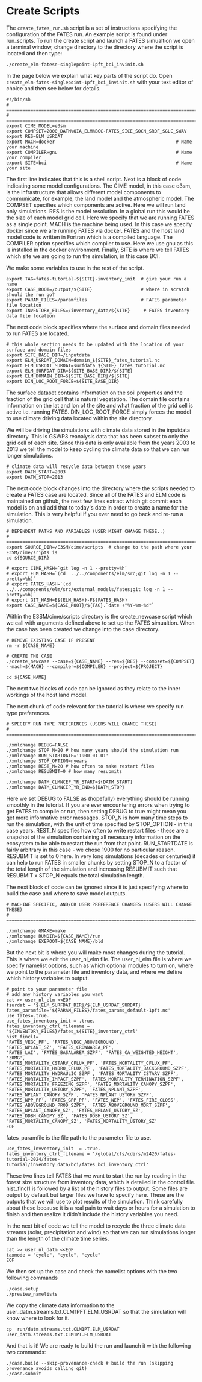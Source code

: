 # Create Scripts 

The `create_fates_run.sh` script is a set of instructions specifying the configuration of the FATES run.
An example script is found under run_scripts.  To run the create script and launch a FATES simualtion
we  open a terminal window, change directory to the directory where the script is located and then type: 

```
./create_elm-fatese-singlepoint-1pft_bci_invinit.sh
```

In the page below we explain what key parts of the script do. 
Open `create_elm-fates-singlepoint-1pft_bci_invinit.sh` 
with your text editor of choice and then see below for details. 

```
#!/bin/sh
# =======================================================================================
# =======================================================================================
export CIME_MODEL=e3sm
export COMPSET=2000_DATM%QIA_ELM%BGC-FATES_SICE_SOCN_SROF_SGLC_SWAV
export RES=ELM_USRDAT
export MACH=docker                                             # Name your machine
export COMPILER=gnu                                            # Name your compiler
export SITE=bci                                                # Name your site

```

The first line indicates that this is a shell script. 
Next is a block of  code indicating some model configurations. 
The CIME model, in this case e3sm, is the infrastructure that allows different model
components to communicate, for example, the land model and the atmospheric model. 
The COMPSET specifies which components are active. Here we will run land only simulations.
RES is the model resolution. In a global run this would be the size of each model grid cell.
Here we specify that we are running FATES as a single point. 
MACH is the machine being used. In this case we specify docker since we are running FATES
via docker. 
FATES and the host land model code is written in Fortran which is a compiled language. 
The COMPILER option specifies which compiler to use. Here we use gnu as this is 
installed
in the docker environment. 
Finally, SITE is where we tell FATES which site we are going to run the simulation, in this 
case BCI. 

We make some variables to use in the  rest of the script.
```
export TAG=fates-tutorial-${SITE}-inventory_init  # give your run a name
export CASE_ROOT=/output/${SITE}                  # where in scratch should the run go?
export PARAM_FILES=/paramfiles                    # FATES parameter file location  
export INVENTORY_FILES=/inventory_data/${SITE}     # FATES inventory data file location
```


The next code block specifies where the surface and domain files needed to run FATES are 
located. 

```
# this whole section needs to be updated with the location of your surface and domain files
export SITE_BASE_DIR=/inputdata
export ELM_USRDAT_DOMAIN=domain_${SITE}_fates_tutorial.nc
export ELM_USRDAT_SURDAT=surfdata_${SITE}_fates_tutorial.nc
export ELM_SURFDAT_DIR=${SITE_BASE_DIR}/${SITE}
export ELM_DOMAIN_DIR=${SITE_BASE_DIR}/${SITE}
export DIN_LOC_ROOT_FORCE=${SITE_BASE_DIR}
```

The surface dataset contains information on the soil properties and the fraction of the grid cell
that is natural vegetation. The domain file contains information on  the lat and lon of the site
and what fraction of the grid cell is active i.e. running FATES. DIN_LOC_ROOT_FORCE simply forces
the model to use climate driving data located within the site directory. 

We will be driving the simulations with climate data stored in the inputdata directory. This is
GSWP3 reanalysis data that has been subset to only the grid cell of each site. Since this data
is only available from the years 2003 to 2013 we tell the model to keep cycling the climate data
so that we can run longer simulations. 

```
# climate data will recycle data between these years
export DATM_START=2003
export DATM_STOP=2013
```

The next code block changes into the directory where the scripts needed to create a FATES case
are located. Since all of the FATES and  ELM code is maintained  on github, the next few lines
extract which git commit each model is on and add that to today's date in order to create a
name for the simulation. This is very helpful if you ever need to go back and re-run a simulation. 

```
# DEPENDENT PATHS AND VARIABLES (USER MIGHT CHANGE THESE..)
# =======================================================================================
export SOURCE_DIR=/E3SM/cime/scripts  # change to the path where your E3SM/cime/sripts is
cd ${SOURCE_DIR}

# export CIME_HASH=`git log -n 1 --pretty=%h`
# export ELM_HASH=`(cd  ../../components/elm/src;git log -n 1 --pretty=%h)`
# export FATES_HASH=`(cd ../../components/elm/src/external_models/fates;git log -n 1 --pretty=%h)`
# export GIT_HASH=E${ELM_HASH}-F${FATES_HASH}
export CASE_NAME=${CASE_ROOT}/${TAG}.`date +"%Y-%m-%d"`
```

Within the E3SM/cime/scripts directory is the create_newcase script which we call with 
arguments defined above to set up the FATES simualtion. When the case has been  created we 
change into the case directory. 

```
# REMOVE EXISTING CASE IF PRESENT
rm -r ${CASE_NAME}

# CREATE THE CASE
./create_newcase --case=${CASE_NAME} --res=${RES} --compset=${COMPSET} --mach=${MACH} --compiler=${COMPILER} --project=${PROJECT}

cd ${CASE_NAME}

```

The next two blocks of code can be ignored as they relate to the inner workings of the host
land model. 

The next chunk of code relevant for the tutorial is where we specify run type preferences. 

```
# SPECIFY RUN TYPE PREFERENCES (USERS WILL CHANGE THESE)
# =================================================================================

./xmlchange DEBUG=FALSE
./xmlchange STOP_N=20 # how many years should the simulation run
./xmlchange RUN_STARTDATE='1900-01-01'
./xmlchange STOP_OPTION=nyears   
./xmlchange REST_N=20 # how often to make restart files
./xmlchange RESUBMIT=0 # how many resubmits

./xmlchange DATM_CLMNCEP_YR_START=${DATM_START}
./xmlchange DATM_CLMNCEP_YR_END=${DATM_STOP}

``` 

Here we set DEBUG to FALSE as (hopefully) everything should  be running smoothly
in the tutorial. If you are ever encountering errors when trying to get FATES
to compile or  run, then setting DEBUG to true might mean you get more
informative error messages. 
STOP_N is how many time steps to run the simulation, with the unit of time
specified by STOP_OPTION - in this case years. 
REST_N specifies how often to write restart files -  these are a snapshot of 
the simulation containing all necessary information on the ecosystem to be
able to restart the run from that point.
RUN_STARTDATE is fairly arbitrary in this case - we chose 1900 for no 
particular reason. 
RESUBMIT is set to 0 here. In very long simulations (decades or centuries)
it can help to run FATES in smaller chunks by setting STOP_N to 
a factor of the total length of the simulation and increasing RESUBMIT such that
RESUBMIT x STOP_N equals the total simulation length. 

The next block of code can be ignored since it is just specifying where to build
the case and where to save model outputs. 

```
# MACHINE SPECIFIC, AND/OR USER PREFERENCE CHANGES (USERS WILL CHANGE THESE)
# =================================================================================

./xmlchange GMAKE=make
./xmlchange RUNDIR=${CASE_NAME}/run                 
./xmlchange EXEROOT=${CASE_NAME}/bld

```

But the next bit is where you will make most changes during the tutorial. This is 
where we edit the user_nl_elm file. The user_nl_elm file is where we specify 
namelist options, such as which optional modules to turn on, where 
we point to the parameter file and inventory data, and where we define which history
variables to output. 

```
# point to your parameter file
# add any history variables you want
cat >> user_nl_elm <<EOF
fsurdat = '${ELM_SURFDAT_DIR}/${ELM_USRDAT_SURDAT}'
fates_paramfile='${PARAM_FILES}/fates_params_default-1pft.nc'
use_fates=.true.
use_fates_inventory_init = .true.
fates_inventory_ctrl_filename = '${INVENTORY_FILES}/fates_${SITE}_inventory_ctrl'
hist_fincl1=
'FATES_VEGC_PF', 'FATES_VEGC_ABOVEGROUND',
'FATES_NPLANT_SZ', 'FATES_CROWNAREA_PF',
'FATES_LAI', 'FATES_BASALAREA_SZPF', 'FATES_CA_WEIGHTED_HEIGHT', 'Z0MG',
'FATES_MORTALITY_CSTARV_CFLUX_PF', 'FATES_MORTALITY_CFLUX_PF',
'FATES_MORTALITY_HYDRO_CFLUX_PF', 'FATES_MORTALITY_BACKGROUND_SZPF',
'FATES_MORTALITY_HYDRAULIC_SZPF', 'FATES_MORTALITY_CSTARV_SZPF',
'FATES_MORTALITY_IMPACT_SZPF', 'FATES_MORTALITY_TERMINATION_SZPF',
'FATES_MORTALITY_FREEZING_SZPF', 'FATES_MORTALITY_CANOPY_SZPF',
'FATES_MORTALITY_USTORY_SZPF', 'FATES_NPLANT_SZPF',
'FATES_NPLANT_CANOPY_SZPF', 'FATES_NPLANT_USTORY_SZPF', 
'FATES_NPP_PF', 'FATES_GPP_PF', 'FATES_NEP', 'FATES_FIRE_CLOSS',
'FATES_ABOVEGROUND_PROD_SZPF', 'FATES_ABOVEGROUND_MORT_SZPF',
'FATES_NPLANT_CANOPY_SZ', 'FATES_NPLANT_USTORY_SZ',
'FATES_DDBH_CANOPY_SZ', 'FATES_DDBH_USTORY_SZ',
'FATES_MORTALITY_CANOPY_SZ', 'FATES_MORTALITY_USTORY_SZ'
EOF
```

fates_paramfile is the file path to the parameter file to use. 

```
use_fates_invventory_init  = .true. 
fates_inventory_ctrl_filename = '/global/cfs/cdirs/m2420/fates-tutorial-2024/fates-tutorial/inventory_data/bci/fates_bci_inventory_ctrl'
```

These two lines tell FATES that we want to start the run by reading in the forest  size structure from inventory data,
which is detailed in the control file. 
hist_fincl1 is followed by a list of  the history files to output. Some files are output by default but larger files we
have to specify here.  These are the outputs  that we will use to plot results of the simulation. Think carefully about these
because it is a real pain to wait days or hours for a simulation to finish and then realize it didn't include the
history variables you need. 

In the next bit of code we tell the model to recycle the three climate data streams (solar, precipitation and wind)
 so that we can run simulations longer than the length of the climate  time series. 

```
cat >> user_nl_datm <<EOF
taxmode = "cycle", "cycle", "cycle"
EOF
```

We then set up the case and check the  namelist options with the two following commands

```
./case.setup
./preview_namelists
```

We copy the climate data information to the user_datm.streams.txt.CLM1PFT.ELM_USRDAT so that 
the simulation will know where to look for it. 

```
cp  run/datm.streams.txt.CLM1PT.ELM_USRDAT user_datm.streams.txt.CLM1PT.ELM_USRDAT
```

And that is it! We are ready to build the run and launch it with the following two commands: 

```
./case.build --skip-provenance-check # build the run (skipping provenance avoids calling git)
./case.submit
```
